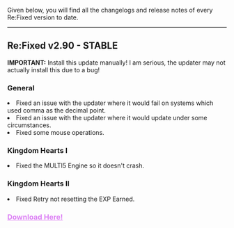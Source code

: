 Given below, you will find all the changelogs and release notes of every Re:Fixed version to date.

---

## Re:Fixed v2.90 - STABLE

**IMPORTANT:** Install this update manually! I am serious, the updater may not actually install this due to a bug!

### General

<li>Fixed an issue with the updater where it would fail on systems which used comma as the decimal point.</li>  
<li>Fixed an issue with the updater where it would update under some circumstances.</li>  
<li>Fixed some mouse operations.</li>

### Kingdom Hearts I

<li>Fixed the MULTI5 Engine so it doesn't crash.</li>

### Kingdom Hearts II

<li>Fixed Retry not resetting the EXP Earned.</li>

### <a style="color:#dd83f5" href="https://github.com/TopazTK/KH-ReFixed/releases/download/v2.90/ReFixed-v2.90.zip">Download Here!</a>
